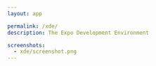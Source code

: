 ```yaml
---
layout: app

permalink: /xde/
description: The Expo Development Environment

screenshots:
  - xde/screenshot.png
---
```

